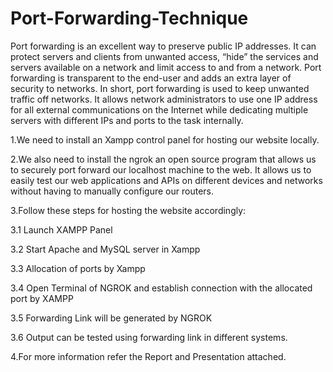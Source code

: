 # Port-Forwarding-Technique
Port forwarding is an excellent way to preserve public IP addresses. It can protect servers and clients from unwanted access, “hide” the services and servers available on a network and limit access to and from a network. Port forwarding is transparent to the end-user and adds an extra layer of security to networks. In short, port forwarding is used to keep unwanted traffic off networks. It allows network administrators to use one IP address for all external communications on the Internet while dedicating multiple servers with different IPs and ports to the task internally.


1.We need to install an Xampp control panel for hosting our website locally.

2.We also need to install the ngrok an open source program that allows us to securely port forward our localhost machine to the web.
  It allows us to easily test our web applications and APIs on different devices and networks without having to manually configure our routers.
  
3.Follow these steps for hosting the website accordingly:

 3.1 Launch XAMPP Panel 
 
 3.2 Start Apache and MySQL server in Xampp
 
 3.3 Allocation of ports by Xampp
 
 3.4 Open Terminal of NGROK and establish connection with the allocated port by XAMPP 
 
 3.5 Forwarding Link will be generated by NGROK
 
 3.6 Output can be tested using forwarding link in different systems.
 
4.For more information refer the Report and Presentation attached.




